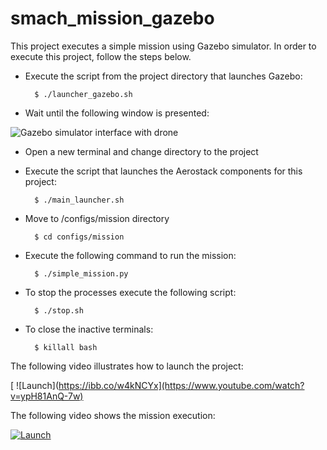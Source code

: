 # smach_mission_gazebo

This project executes a simple mission using Gazebo simulator. 
In order to execute this project, follow the steps below.


- Execute the script from the project directory that launches Gazebo:

        $ ./launcher_gazebo.sh

- Wait until the following window is presented:

![Gazebo simulator interface with drone ](https://i.ibb.co/XV1hYDy/Captura-de-pantalla-de-2021-06-07-11-16-42.png)

- Open a new terminal and change directory to the project

- Execute the script that launches the Aerostack components for this project:
 
        $ ./main_launcher.sh

- Move to /configs/mission directory

        $ cd configs/mission
        
- Execute the following command to run the mission:

        $ ./simple_mission.py

- To stop the processes execute the following script:

        $ ./stop.sh

- To close the inactive terminals:

        $ killall bash

The following video illustrates how to launch the project:

[ ![Launch](https://ibb.co/w4kNCYx](https://www.youtube.com/watch?v=ypH81AnQ-7w)

The following video shows the mission execution:

[ ![Launch](https://ibb.co/9NzCJT6)](https://www.youtube.com/watch?v=sGUK1goKSyI)

